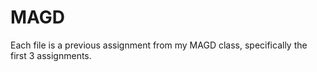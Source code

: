 # MAGD
Each file is a previous assignment from my MAGD class, specifically the first 3 assignments.
